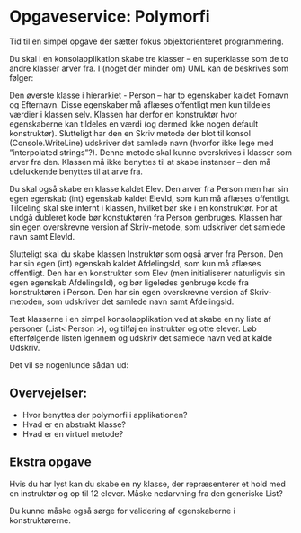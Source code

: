 # Opgaveservice: Polymorfi

Tid til en simpel opgave der sætter fokus objektorienteret programmering.

Du skal i en konsolapplikation skabe tre klasser – en superklasse som de to andre klasser arver fra. I (noget der minder om) UML kan de beskrives som følger:

Den øverste klasse i hierarkiet - Person – har to egenskaber kaldet Fornavn og Efternavn. Disse egenskaber må aflæses offentligt men kun tildeles værdier i klassen selv. Klassen har derfor en konstruktør hvor egenskaberne kan tildeles en værdi (og dermed ikke nogen default konstruktør). Slutteligt har den en Skriv metode der blot til konsol (Console.WriteLine) udskriver det samlede navn (hvorfor ikke lege med ”interpolated strings”?). Denne metode skal kunne overskrives i klasser som arver fra den. Klassen må ikke benyttes til at skabe instanser – den må udelukkende benyttes til at arve fra.

Du skal også skabe en klasse kaldet Elev. Den arver fra Person men har sin egen egenskab (int) egenskab kaldet ElevId, som kun må aflæses offentligt. Tildeling skal ske internt i klassen, hvilket bør ske i en konstruktør. For at undgå dubleret kode bør konstuktøren fra Person genbruges. Klassen har sin egen overskrevne version af Skriv-metode, som udskriver det samlede navn samt ElevId.

Slutteligt skal du skabe klassen Instruktør som også arver fra Person. Den har sin egen (int) egenskab kaldet AfdelingsId, som kun må aflæses offentligt. Den har en konstruktør som Elev (men initialiserer naturligvis sin egen egenskab AfdelingsId), og bør ligeledes genbruge kode fra konstruktøren i Person. Den har sin egen overskrevne version af Skriv-metoden, som udskriver det samlede navn samt AfdelingsId.

Test klasserne i en simpel konsolapplikation ved at skabe en ny liste af personer (List< Person >), og tilføj en instruktør og otte elever. Løb efterfølgende listen igennem og udskriv det samlede navn ved at kalde Udskriv. 

Det vil se nogenlunde sådan ud:



## Overvejelser:
- Hvor benyttes der polymorfi i applikationen?
- Hvad er en abstrakt klasse?
- Hvad er en virtuel metode?

## Ekstra opgave
Hvis du har lyst kan du skabe en ny klasse, der repræsenterer et hold med en instruktør og op til 12 elever. Måske nedarvning fra den generiske List?

Du kunne måske også sørge for validering af egenskaberne i konstruktørerne.


